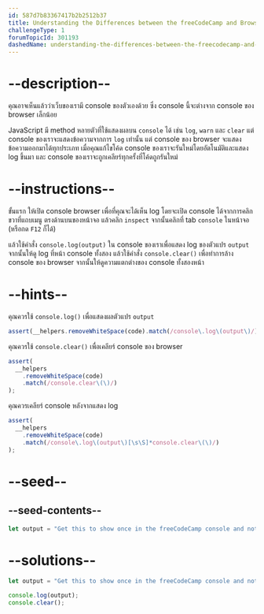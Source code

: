 ```yaml
---
id: 587d7b83367417b2b2512b37
title: Understanding the Differences between the freeCodeCamp and Browser Console
challengeType: 1
forumTopicId: 301193
dashedName: understanding-the-differences-between-the-freecodecamp-and-browser-console
---
```


# --description--

คุณอาจเห็นแล้วว่าเว็บของเรามี console ของตัวเองด้วย ซึ่ง console นี้จะต่างจาก console ของ browser เล็กน้อย

JavaScript มี method หลายตัวที่ใช้แสดงผลบน `console` ได้ เช่น `log`, `warn` และ `clear` แต่ console ของเราจะแสดงข้อความจากการ `log` เท่านั้น แต่ console ของ browser จะแสดงข้อความออกมาได้ทุกประเภท เมื่อคุณแก้ไขโค้ด console ของเราจะรันใหม่โดยอัตโนมัติและแสดง log ขึ้นมา และ console ของเราจะถูกเคลียร์ทุกครั้งที่โค้ดถูกรันใหม่

# --instructions--

ขั้นแรก ให้เปิด console browser เพื่อที่คุณจะได้เห็น log โดยจะเปิด console ได้จากการคลิกขวาที่แถบเมนู ตรงด้านบนของหน้าจอ แล้วคลิก `inspect` จากนั้นคลิกที่ tab `console` ในหน้าจอ (หรือกด `F12` ก็ได้)

แล้วใช้คำสั่ง `console.log(output)` ใน console ของเราเพื่อแสดง log ของตัวแปร `output` จากนั้นให้ดู log ที่หน้า console ทั้งสอง แล้วใช้คำสั่ง `console.clear()` เพื่อทำการล้าง console ของ browser จากนั้นให้ดูความแตกต่างของ console ทั้งสองหน้า

# --hints--

คุณควรใช้ `console.log()` เพื่อแสดงผลตัวแปร `output`

```js
assert(__helpers.removeWhiteSpace(code).match(/console\.log\(output\)/));
```

คุณควรใช้ `console.clear()` เพื่อเคลียร์ console ของ browser

```js
assert(
  __helpers
    .removeWhiteSpace(code)
    .match(/console.clear\(\)/)
);
```

คุณควรเคลียร์ console หลังจากแสดง log

```js
assert(
  __helpers
    .removeWhiteSpace(code)
    .match(/console\.log\(output\)[\s\S]*console.clear\(\)/)
);
```

# --seed--

## --seed-contents--

```js
let output = "Get this to show once in the freeCodeCamp console and not at all in the browser console";

```

# --solutions--

```js
let output = "Get this to show once in the freeCodeCamp console and not at all in the browser console";

console.log(output);
console.clear();
```
